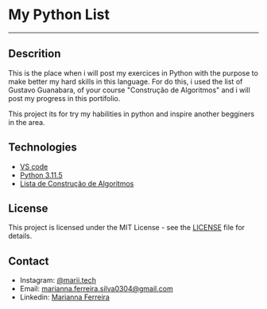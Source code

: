 # My Python List 
---
## Descrition
This is the place when i will post my exercices in Python with the purpose to make better my hard skills in this language. For do this, i used the list of Gustavo Guanabara, of your course "Construção de Algoritmos" and i will post my progress in this portifolio. 

This project its for try my habilities in python and inspire another begginers in the area. 

## Technologies 
- [VS code](https://code.visualstudio.com/) 
- [Python 3.11.5](https://www.python.org)
- [Lista de Construção de Algoritmos](https://www.cursoemvideo.com/wp-content/uploads/2020/10/Exerci%CC%81cios-de-Algoritmos-1-100.pdf)


## License

This project is licensed under the MIT License - see the [LICENSE](LICENSE) file for details.

## Contact

- Instagram: [@marii.tech](https://www.instagram.com/marii.tech/)
- Email: marianna.ferreira.silva0304@gmail.com
- Linkedin: [Marianna Ferreira](https://www.linkedin.com/in/marianna-ferreira-293a8823a/)



